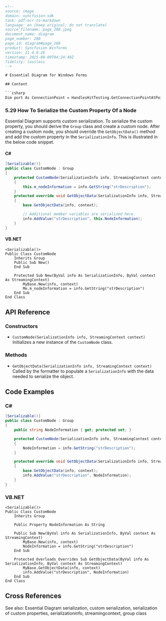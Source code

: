 ```html
<!--
source: image
domain: syncfusion-sdk
task: pdf-ocr-to-markdown
language: en (keep original; do not translate)
source_filename: page_288.jpeg
document_name: diagram
page_number: 288
page_id: diagram#page_288
product: Syncfusion Winforms
version: 11.4.0.26
timestamp: 2025-08-09T04:24:49Z
fidelity: lossless
-->

# Essential Diagram for Windows Forms

## Content

```csharp
Dim port As ConnectionPoint = HandlesHitTesting.GetConnectionPointAtPoint(circle, New Point(120, 120))
```

### 5.29 How To Serialize the Custom Property Of a Node

Essential Diagram supports custom serialization. To serialize the custom property, you should derive the `Group` class and create a custom node. After creating a custom node, you should override the `GetObjectData()` method and add the custom property in the `SerializationInfo`. This is illustrated in the below code snippet.

#### C#
```csharp
[Serializable()]
public class CustomNode : Group
{
    protected CustomNode(SerializationInfo info, StreamingContext context) : base(info, context)
    {
        this.m_nodeInformation = info.GetString("strDescription");
    }
    protected override void GetObjectData(SerializationInfo info, StreamingContext context)
    {
        base.GetObjectData(info, context);

        // Additional member variables are serialized here.
        info.AddValue("strDescription", this.NodeInformation);
    }
}
```

#### VB.NET
```vbnet
<Serializable()>
Public Class CustomNode
    Inherits Group
    Public Sub New()
    End Sub

    Protected Sub New(ByVal info As SerializationInfo, ByVal context As StreamingContext)
        MyBase.New(info, context)
        Me.m_nodeInformation = info.GetString("strDescription")
    End Sub
End Class
```

## API Reference

### Constructors
- `CustomNode(SerializationInfo info, StreamingContext context)`  
  Initializes a new instance of the `CustomNode` class.

### Methods
- `GetObjectData(SerializationInfo info, StreamingContext context)`  
  Called by the formatter to populate a `SerializationInfo` with the data needed to serialize the object.

## Code Examples

### C#
```csharp
[Serializable()]
public class CustomNode : Group
{
    public string NodeInformation { get; protected set; }

    protected CustomNode(SerializationInfo info, StreamingContext context) : base(info, context)
    {
        NodeInformation = info.GetString("strDescription");
    }

    protected override void GetObjectData(SerializationInfo info, StreamingContext context)
    {
        base.GetObjectData(info, context);
        info.AddValue("strDescription", NodeInformation);
    }
}
```

### VB.NET
```vbnet
<Serializable()>
Public Class CustomNode
    Inherits Group

    Public Property NodeInformation As String

    Public Sub New(ByVal info As SerializationInfo, ByVal context As StreamingContext)
        MyBase.New(info, context)
        NodeInformation = info.GetString("strDescription")
    End Sub

    Protected Overloads Overrides Sub GetObjectData(ByVal info As SerializationInfo, ByVal context As StreamingContext)
        MyBase.GetObjectData(info, context)
        info.AddValue("strDescription", NodeInformation)
    End Sub
End Class
```

## Cross References

See also: Essential Diagram serialization, custom serialization, serialization of custom properties, serializationinfo, streamingcontext, group class

<!-- tags: [syncfusion, windowsforms, diagram, serialization, custom property, essential diagram] keywords: [serialization, custom property, group class, serializationinfo, streamingcontext, object data] -->
```